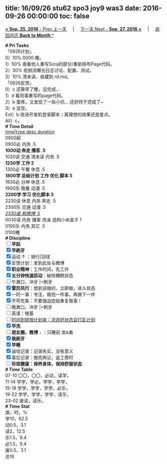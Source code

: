 title: 16/09/26 stu62 spo3 joy9 was3
date: 2016-09-26 00:00:00
toc: false
---
[**< Sep. 25, 2016** - Prev 上一天](/lifelogs/2016/09/d25.html) &nbsp; &nbsp; | &nbsp; &nbsp; [下一天 Next - **Sep. 27, 2016 >**](/lifelogs/2016/09/d27.html) &nbsp; &nbsp; |  &nbsp; &nbsp; [返回月历 **Back to Month ^**](/lifelogs/2016/09/index.html)
<br/><div><div><div><div><div><div><b># Pri Tasks</b></div><div>「0926计划」</div></div></div><div>0）10% 0000 睡。</div></div><div>1）50% 查看他人重写Sora的部分/重新排布Page代码。</div><div><div>2）30% 视频流曝光日志讨论、配置、测试。</div><div>3）10% 清未读、收藏到 rd.md。</div></div><div><div><div></div></div></div></div></div><div>「0926反馈」</div><div>0）c 还算早了睡，没完成…</div><div><div><div>1）d 看同事重写的page代码。</div><div>2）b 蛋疼，又发现了一些小坑… 还好终于完成了~</div><div>3）e 没空。</div><div>Ext）b 改进开发机登录脚本；离理想的效果还是差点。</div><div><div>All）c。</div><div><b># Time Detail</b></div></div><div><u>time|type desc duration</u></div><div>0900起</div><div>0930必 内务 .5</div><div><b>1000动 奔走 播客 .5</b></div><div>1030读 交通 清未读 内务 .5</div><div><b>1230学 工作 2</b></div><div>1300必 午餐 休息 .5</div><div><b>1800学 总结计划 工作 优化 脚本 5</b></div><div><div>1830必 分神 休息 .5</div></div><div>1900乐 晚餐 动漫 .5</div><div><b>2200学 学习 优化脚本 3</b></div></div></div><div><div><div>2230读 休息 内务 奔走 .5</div><div>2300乐 交通 动漫 .5</div></div><div><i><u>2330废 刷微博 .5</u></i></div><div>0030读 内务 播客 洗澡 选购小米盒子 1</div><div>0100乐 内务 其它 .5</div><div><div><div><div><div><div><div>0100睡</div><div><b># Discipline</b></div></div><div><div><b><input type="checkbox"/>早起</b></div><div><input checked="true" type="checkbox"/><b>早刷牙</b></div></div><div><input checked="true" type="checkbox"/>运动 ↑ ：骑行|羽球</div><div><div><input checked="true" type="checkbox"/>反馈计划：发到此处与微博</div><div><input checked="true" type="checkbox"/><b>职业精神</b>：工作时间，先工作</div><div><input checked="true" type="checkbox"/><b>五分钟快速启动</b>：破除糟糕状态</div><div><input type="checkbox"/>午漱口、冲牙 |+刷牙</div><div><input checked="true" type="checkbox"/><b>雷厉风行</b>：想到该做的，立即做，进入状态</div><div><input checked="true" type="checkbox"/><a dir="ltr"/><a dir="ltr">一时</a>一事：专注，做完一件事，再做下一件</div><div><input checked="true" type="checkbox"/>不苛完美：不要强迫症般重复做事！</div><div><input type="checkbox"/>晚漱口、冲牙 |+刷牙</div><div><input type="checkbox"/>英语：根基</div><div><u><input type="checkbox"/>时间到就按计划来；流连好状态会打乱计划</u></div><div><input checked="true" type="checkbox"/><b>早洗</b></div><div><b style="font-family:gotham, helvetica, arial, sans-serif;font-size:14px;"><input type="checkbox"/>朋友圈、微博</b> <span style="font-family:gotham, helvetica, arial, sans-serif;font-size:14px;">↓ ：只睡前 发&amp;看</span></div><div><b><input checked="true" type="checkbox"/>晚刷牙</b></div><div><input checked="true" type="checkbox"/><b>早睡</b></div><div><div><input checked="true" type="checkbox"/>诚信记录：记录失实，没有意义</div><div><input checked="true" type="checkbox"/>事后记录：做完再记，返工费时</div></div><div style="font-family:gotham, helvetica, arial, sans-serif;font-size:14px;"><b><input type="checkbox"/>珍视健康：保养身体，保持舒服状态</b></div><div><b># Time Table</b></div><div>07-10 〇〇，〇〇，必动，读学，</div><div>11-14 学学，学必，学学，学学，</div><div>15-18 学学，学学，学学，必乐，</div><div>19-22 学学，学学，学学，读乐，</div><div>23-02 废读，读乐。</div><div><b># Time Stat</b></div><div>类，时，%</div><div>学10，62.5</div><div>动0.5，3.1</div><div>读2，12.5</div><div>乐1.5，9.4</div><div>必1.5，9.4</div><div>废0.5，3.1</div><div>总16</div>
